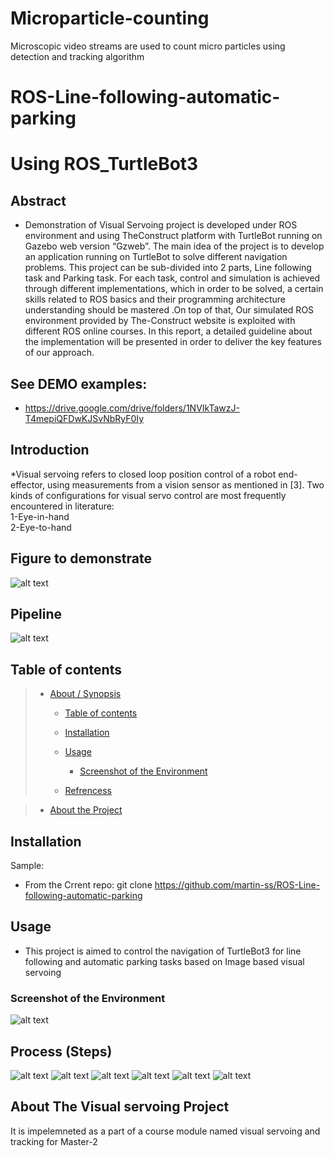 # Microparticle-counting
Microscopic video streams are used to count micro particles using detection and tracking algorithm
# ROS-Line-following-automatic-parking

# Using ROS_TurtleBot3

## Abstract

* Demonstration of Visual Servoing project is developed under ROS environment and using TheConstruct platform with TurtleBot running on Gazebo web version           “Gzweb”.   The main idea of the project is to develop an application running on TurtleBot to solve different navigation problems. This project can 
  be sub-divided into 2  parts, Line following task and Parking task. For each task, control and simulation is achieved through different implementations, which     in order to be solved, a certain skills related to ROS basics and their programming architecture understanding should be mastered .On top of that, 
  Our simulated ROS environment provided by The-Construct website is exploited with different ROS online courses. In this report, a detailed guideline 
  about the implementation will be presented in order to deliver the key features of our approach.


## See DEMO examples:

* <https://drive.google.com/drive/folders/1NVIkTawzJ-T4mepiQFDwKJSvNbRyF0Iy>

## Introduction

*Visual servoing refers to closed loop position control of a robot end-effector, using measurements from a vision sensor as mentioned in [3]. Two kinds of configurations for visual servo control are most frequently encountered in literature:\
1-Eye-in-hand\
2-Eye-to-hand

## Figure to demonstrate
![alt text](https://github.com/martin-ss/ROS-Line-following-automatic-parking/blob/main/Robot-Arm-Visual-Servoing-Methodology.ppm?raw=true)


  
## Pipeline
![alt text](https://github.com/martin-ss/ROS-Line-following-automatic-parking/blob/main/visual%20servoing%20pipeline-1.png?raw=true)

## Table of contents




> * [About / Synopsis](#Abstract)
>   * [Table of contents](#table-of-contents)
>   * [Installation](#installation)
>   * [Usage](#usage)
>     * [Screenshot of the Environment](#screenshot-of-the-Environment)
>     
>     
>   * [Refrencess](#Refrencess)


>   * [About the Project](#)


## Installation

Sample:

* From the Crrent repo: git clone  https://github.com/martin-ss/ROS-Line-following-automatic-parking


## Usage

* This project is aimed to control the navigation of TurtleBot3 for line following and automatic parking tasks based on Image based visual servoing
### Screenshot of the Environment

![alt text](https://github.com/martin-ss/ROS_TurtleBot3/blob/main/ros2.png?raw=true)



## Process (Steps)
![alt text](https://github.com/martin-ss/ROS-Line-following-automatic-parking/blob/main/final%20gear-1.png?raw=true)
![alt text](https://github.com/martin-ss/ROS-Line-following-automatic-parking/blob/main/final%20gear-2.png?raw=true)
![alt text](https://github.com/martin-ss/ROS-Line-following-automatic-parking/blob/main/final%20gear-3.png?raw=true)
![alt text](https://github.com/martin-ss/ROS-Line-following-automatic-parking/blob/main/final%20gear-4.png?raw=true)
![alt text](https://github.com/martin-ss/ROS-Line-following-automatic-parking/blob/main/final%20gear-4.png?raw=true)
![alt text](https://github.com/martin-ss/ROS-Line-following-automatic-parking/blob/main/final%20gear-5.png?raw=true)



## About The Visual servoing Project
It is impelemneted as a part of a course module named visual servoing and tracking for Master-2 
